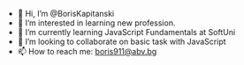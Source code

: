 - 👋 Hi, I’m @BorisKapitanski
- 👀 I’m interested in learning new profession.  
- 🌱 I’m currently learning JavaScript Fundamentals at SoftUni
- 💞️ I’m looking to collaborate on basic task with JavaScript
- 📫 How to reach me: boris911@abv.bg 

<!---
BorisKapitanski/BorisKapitanski is a ✨ special ✨ repository because its `README.md` (this file) appears on your GitHub profile.
You can click the Preview link to take a look at your changes.
--->

